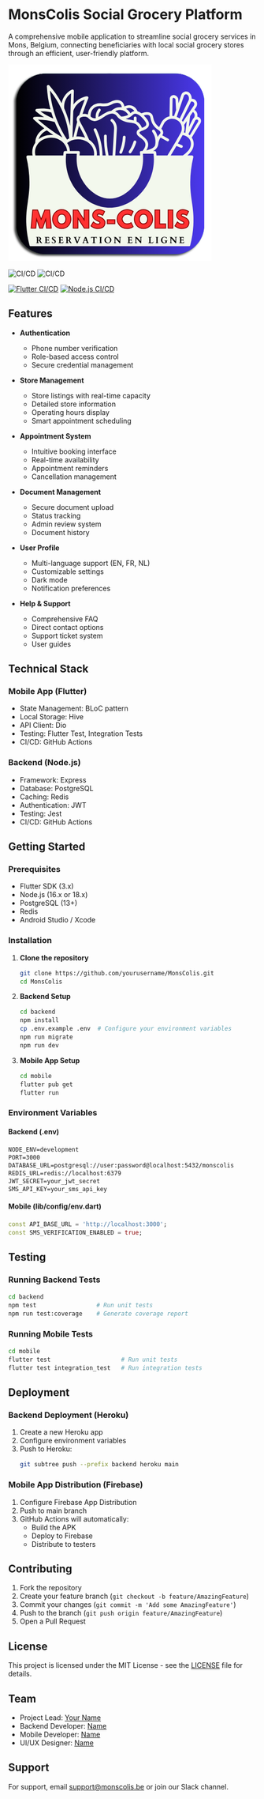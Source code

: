 # MonsColis Social Grocery Platform

A comprehensive mobile application to streamline social grocery services in Mons, Belgium, connecting beneficiaries with local social grocery stores through an efficient, user-friendly platform.

![MonsColis Logo](assets/logo.png)

![CI/CD](https://github.com/axelmedjber/MonsColis/workflows/Flutter%20CI%2FCD/badge.svg)
![CI/CD](https://github.com/axelmedjber/MonsColis/workflows/Node.js%20CI%2FCD/badge.svg)

[![Flutter CI/CD](https://github.com/yourusername/MonsColis/actions/workflows/flutter.yml/badge.svg)](https://github.com/yourusername/MonsColis/actions/workflows/flutter.yml)
[![Node.js CI/CD](https://github.com/yourusername/MonsColis/actions/workflows/node.yml/badge.svg)](https://github.com/yourusername/MonsColis/actions/workflows/node.yml)

## Features

- **Authentication**
  - Phone number verification
  - Role-based access control
  - Secure credential management

- **Store Management**
  - Store listings with real-time capacity
  - Detailed store information
  - Operating hours display
  - Smart appointment scheduling

- **Appointment System**
  - Intuitive booking interface
  - Real-time availability
  - Appointment reminders
  - Cancellation management

- **Document Management**
  - Secure document upload
  - Status tracking
  - Admin review system
  - Document history

- **User Profile**
  - Multi-language support (EN, FR, NL)
  - Customizable settings
  - Dark mode
  - Notification preferences

- **Help & Support**
  - Comprehensive FAQ
  - Direct contact options
  - Support ticket system
  - User guides

## Technical Stack

### Mobile App (Flutter)
- State Management: BLoC pattern
- Local Storage: Hive
- API Client: Dio
- Testing: Flutter Test, Integration Tests
- CI/CD: GitHub Actions

### Backend (Node.js)
- Framework: Express
- Database: PostgreSQL
- Caching: Redis
- Authentication: JWT
- Testing: Jest
- CI/CD: GitHub Actions

## Getting Started

### Prerequisites
- Flutter SDK (3.x)
- Node.js (16.x or 18.x)
- PostgreSQL (13+)
- Redis
- Android Studio / Xcode

### Installation

1. **Clone the repository**
   ```bash
   git clone https://github.com/yourusername/MonsColis.git
   cd MonsColis
   ```

2. **Backend Setup**
   ```bash
   cd backend
   npm install
   cp .env.example .env  # Configure your environment variables
   npm run migrate
   npm run dev
   ```

3. **Mobile App Setup**
   ```bash
   cd mobile
   flutter pub get
   flutter run
   ```

### Environment Variables

#### Backend (.env)
```
NODE_ENV=development
PORT=3000
DATABASE_URL=postgresql://user:password@localhost:5432/monscolis
REDIS_URL=redis://localhost:6379
JWT_SECRET=your_jwt_secret
SMS_API_KEY=your_sms_api_key
```

#### Mobile (lib/config/env.dart)
```dart
const API_BASE_URL = 'http://localhost:3000';
const SMS_VERIFICATION_ENABLED = true;
```

## Testing

### Running Backend Tests
```bash
cd backend
npm test                 # Run unit tests
npm run test:coverage    # Generate coverage report
```

### Running Mobile Tests
```bash
cd mobile
flutter test                    # Run unit tests
flutter test integration_test   # Run integration tests
```

## Deployment

### Backend Deployment (Heroku)
1. Create a new Heroku app
2. Configure environment variables
3. Push to Heroku:
   ```bash
   git subtree push --prefix backend heroku main
   ```

### Mobile App Distribution (Firebase)
1. Configure Firebase App Distribution
2. Push to main branch
3. GitHub Actions will automatically:
   - Build the APK
   - Deploy to Firebase
   - Distribute to testers

## Contributing

1. Fork the repository
2. Create your feature branch (`git checkout -b feature/AmazingFeature`)
3. Commit your changes (`git commit -m 'Add some AmazingFeature'`)
4. Push to the branch (`git push origin feature/AmazingFeature`)
5. Open a Pull Request

## License

This project is licensed under the MIT License - see the [LICENSE](LICENSE) file for details.

## Team

- Project Lead: [Your Name](https://github.com/yourusername)
- Backend Developer: [Name](https://github.com/username)
- Mobile Developer: [Name](https://github.com/username)
- UI/UX Designer: [Name](https://github.com/username)

## Support

For support, email support@monscolis.be or join our Slack channel.
